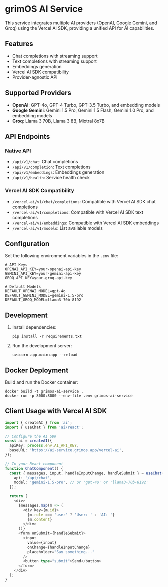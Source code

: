 # grimOS AI Service

This service integrates multiple AI providers (OpenAI, Google Gemini, and Groq) using the Vercel AI SDK, providing a unified API for AI capabilities.

## Features

- Chat completions with streaming support
- Text completions with streaming support
- Embeddings generation
- Vercel AI SDK compatibility
- Provider-agnostic API

## Supported Providers

- **OpenAI**: GPT-4o, GPT-4 Turbo, GPT-3.5 Turbo, and embedding models
- **Google Gemini**: Gemini 1.5 Pro, Gemini 1.5 Flash, Gemini 1.0 Pro, and embedding models
- **Groq**: Llama 3 70B, Llama 3 8B, Mixtral 8x7B

## API Endpoints

### Native API

- `/api/v1/chat`: Chat completions
- `/api/v1/completion`: Text completions
- `/api/v1/embeddings`: Embeddings generation
- `/api/v1/health`: Service health check

### Vercel AI SDK Compatibility

- `/vercel-ai/v1/chat/completions`: Compatible with Vercel AI SDK chat completions
- `/vercel-ai/v1/completions`: Compatible with Vercel AI SDK text completions
- `/vercel-ai/v1/embeddings`: Compatible with Vercel AI SDK embeddings
- `/vercel-ai/v1/models`: List available models

## Configuration

Set the following environment variables in the `.env` file:

```
# API Keys
OPENAI_API_KEY=your-openai-api-key
GEMINI_API_KEY=your-gemini-api-key
GROQ_API_KEY=your-groq-api-key

# Default Models
DEFAULT_OPENAI_MODEL=gpt-4o
DEFAULT_GEMINI_MODEL=gemini-1.5-pro
DEFAULT_GROQ_MODEL=llama3-70b-8192
```

## Development

1. Install dependencies:
   ```
   pip install -r requirements.txt
   ```

2. Run the development server:
   ```
   uvicorn app.main:app --reload
   ```

## Docker Deployment

Build and run the Docker container:

```
docker build -t grimos-ai-service .
docker run -p 8000:8000 --env-file .env grimos-ai-service
```

## Client Usage with Vercel AI SDK

```typescript
import { createAI } from 'ai';
import { useChat } from 'ai/react';

// Configure the AI SDK
const ai = createAI({
  apiKey: process.env.AI_API_KEY,
  baseURL: 'https://ai-service.grimos.app/vercel-ai',
});

// In your React component
function ChatComponent() {
  const { messages, input, handleInputChange, handleSubmit } = useChat({
    api: '/api/chat',
    model: 'gemini-1.5-pro', // or 'gpt-4o' or 'llama3-70b-8192'
  });

  return (
    <div>
      {messages.map(m => (
        <div key={m.id}>
          {m.role === 'user' ? 'User: ' : 'AI: '}
          {m.content}
        </div>
      ))}
      <form onSubmit={handleSubmit}>
        <input
          value={input}
          onChange={handleInputChange}
          placeholder="Say something..."
        />
        <button type="submit">Send</button>
      </form>
    </div>
  );
}
```